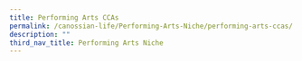 ```yaml
---
title: Performing Arts CCAs
permalink: /canossian-life/Performing-Arts-Niche/performing-arts-ccas/
description: ""
third_nav_title: Performing Arts Niche
---
```

